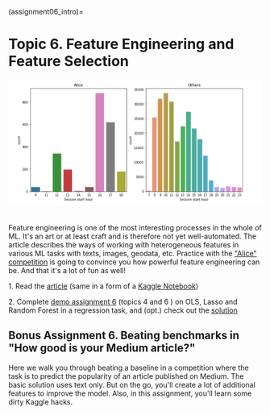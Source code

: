 (assignment06_intro)=

# Topic 6. Feature Engineering and Feature Selection

<div align="center">
<img src='../../_static/img/topic6-teaser.png'>  
</div><br>

Feature engineering is one of the most interesting processes in the whole of ML. It's an art or at least craft and is therefore not yet well-automated. The article describes the ways of working with heterogeneous features in various ML tasks with texts, images, geodata, etc. Practice with the ["Alice" competition](https://www.kaggle.com/c/catch-me-if-you-can-intruder-detection-through-webpage-session-tracking2) is going to convince you how powerful feature engineering can be. And that it's a lot of fun as well!

1\. Read the [article](https://mlcourse.ai/articles/topic6-features/) (same in a form of a [Kaggle Notebook](https://www.kaggle.com/kashnitsky/topic-6-feature-engineering-and-feature-selection))

2\. Complete [demo assignment 6](https://www.kaggle.com/kashnitsky/assignment-6-linear-models-and-rf-for-regression) (topics 4 and 6 ) on OLS, Lasso and Random Forest in a regression task, and (opt.) check out the [solution](https://www.kaggle.com/kashnitsky/a6-demo-regression-solution) 

## Bonus Assignment 6. Beating benchmarks in "How good is your Medium article?"

Here we walk you through beating a baseline in a competition where the task is to predict the popularity of an article published on Medium. The basic solution uses text only. But on the go, you'll create a lot of additional features to improve the model. Also, in this assignment, you'll learn some dirty Kaggle hacks. 